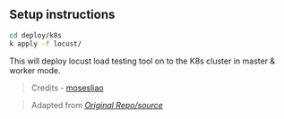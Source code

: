 ## Setup instructions

```bash
cd deploy/k8s
k apply -f locust/
```

This will deploy locust load testing tool on to the K8s cluster in master &
worker mode.

> Credits - [mosesliao](https://github.com/mosesliao)

> Adapted from
> _[Original Repo/source](https://github.com/mosesliao/kubernetes-locust.git)_
